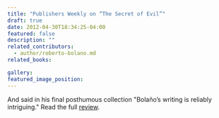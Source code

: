 ```yaml
---
title: "Publishers Weekly on “The Secret of Evil”"
draft: true
date: 2012-04-30T18:34:25-04:00
featured: false
description: ""
related_contributors:
  - author/roberto-bolano.md
related_books:

gallery:
featured_image_position: 
---
```


And said in his final posthumous collection "Bolaño’s writing is reliably intriguing." Read the full [review](http://www.publishersweekly.com/978-0-8112-1815-3). 

